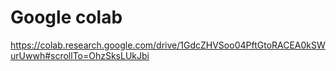# Google colab
https://colab.research.google.com/drive/1GdcZHVSoo04PftGtoRACEA0kSWurUwwh#scrollTo=OhzSksLUkJbi
